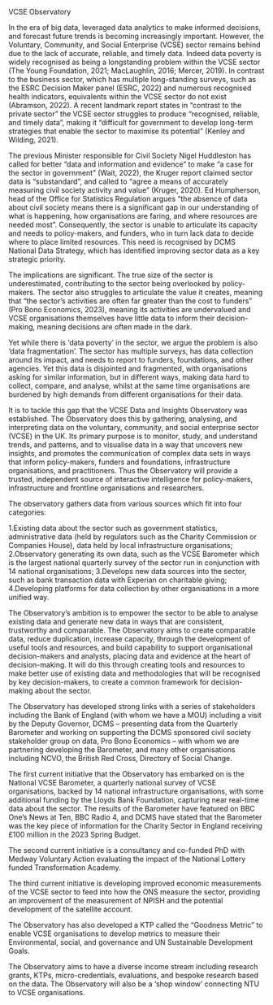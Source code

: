 VCSE Observatory 

In the era of big data, leveraged data analytics to make informed decisions, and forecast future trends is becoming increasingly important. However, the Voluntary, Community, and Social Enterprise (VCSE) sector remains behind due to the lack of accurate, reliable, and timely data. Indeed data poverty is widely recognised as being a longstanding problem within the VCSE sector (The Young Foundation, 2021; MacLaughlin, 2016; Mercer, 2019). In contrast to the business sector, which has multiple long-standing surveys, such as the ESRC Decision Maker panel (ESRC, 2022) and numerous recognised health indicators, equivalents within the VCSE sector do not exist (Abramson, 2022). A recent landmark report states in “contrast to the private sector” the VCSE sector struggles to produce “recognised, reliable, and timely data”, making it “difficult for government to develop long-term strategies that enable the sector to maximise its potential” (Kenley and Wilding, 2021).

The previous Minister responsible for Civil Society Nigel Huddleston has called for better “data and information and evidence” to make “a case for the sector in government” (Wait, 2022), the Kruger report claimed sector data is “substandard”, and called to “agree a means of accurately measuring civil society activity and value” (Kruger, 2020). Ed Humpherson, head of the Office for Statistics Regulation argues “the absence of data about civil society means there is a significant gap in our understanding of what is happening, how organisations are faring, and where resources are needed most”. Consequently, the sector is unable to articulate its capacity and needs to policy-makers, and funders, who in turn lack data to decide where to place limited resources. This need is recognised by DCMS National Data Strategy, which has identified improving sector data as a key strategic priority.

The implications are significant. The true size of the sector is underestimated, contributing to the sector being overlooked by policy-makers. The sector also struggles to articulate the value it creates, meaning that “the sector’s activities are often far greater than the cost to funders” (Pro Bono Economics, 2023), meaning its activities are undervalued and VCSE organisations themselves have little data to inform their decision-making, meaning decisions are often made in the dark.

Yet while there is ‘data poverty’ in the sector, we argue the problem is also ‘data fragmentation’. The sector has multiple surveys, has data collection around its impact, and needs to report to funders, foundations, and other agencies. Yet this data is disjointed and fragmented, with organisations asking for similar information, but in different ways, making data hard to collect, compare, and analyse, whilst at the same time organisations are burdened by high demands from different organisations for their data.

It is to tackle this gap that the VCSE Data and Insights Observatory was established. The Observatory does this by gathering, analysing, and interpreting data on the voluntary, community, and social enterprise sector (VCSE) in the UK. Its primary purpose is to monitor, study, and understand trends, and patterns, and to visualise data in a way that uncovers new insights, and promotes the communication of complex data sets in ways that inform policy-makers, funders and foundations, infrastructure organisations, and practitioners. Thus the Observatory will provide a trusted, independent source of interactive intelligence for policy-makers, infrastructure and frontline organisations and researchers.

The observatory gathers data from various sources which fit into four categories:

1.Existing data about the sector such as government statistics, administrative data (held by regulators such as the Charity Commission or Companies House), data held by local infrastructure organisations; 
2.Observatory generating its own data, such as the VCSE Barometer which is the largest national quarterly survey of the sector run in conjunction with 14 national organisations; 
3.Develops new data sources into the sector, such as bank transaction data with Experian on charitable giving; 4.Developing platforms for data collection by other organisations in a more unified way.

The Observatory’s ambition is to empower the sector to be able to analyse existing data and generate new data in ways that are consistent, trustworthy and comparable. The Observatory aims to create comparable data, reduce duplication, increase capacity, through the development of useful tools and resources, and build capability to support organisational decision-makers and analysts, placing data and evidence at the heart of decision-making. It will do this through creating tools and resources to make better use of existing data and methodologies that will be recognised by key decision-makers, to create a common framework for decision-making about the sector.

The Observatory has developed strong links with a series of stakeholders including the Bank of England (with whom we have a MOU) including a visit by the Deputy Governor, DCMS – presenting data from the Quarterly Barometer and working on supporting the DCMS sponsored civil society stakeholder group on data, Pro Bono Economics – with whom we are partnering developing the Barometer, and many other organisations including NCVO, the British Red Cross, Directory of Social Change.

The first current initiative that the Observatory has embarked on is the National VCSE Barometer, a quarterly national survey of VCSE organisations, backed by 14 national infrastructure organisations, with some additional funding by the Lloyds Bank Foundation, capturing near real-time data about the sector. The results of the Barometer have featured on BBC One’s News at Ten, BBC Radio 4, and DCMS have stated that the Barometer was the key piece of information for the Charity Sector in England receiving £100 million in the 2023 Spring Budget.

The second current initiative is a consultancy and co-funded PhD with Medway Voluntary Action evaluating the impact of the National Lottery funded Transformation Academy.

The third current initiative is developing improved economic measurements of the VCSE sector to feed into how the ONS measure the sector, providing an improvement of the measurement of NPISH and the potential development of the satellite account.

The Observatory has also developed a KTP called the “Goodness Metric” to enable VCSE organisations to develop metrics to measure their Environmental, social, and governance and UN Sustainable Development Goals.

The Observatory aims to have a diverse income stream including research grants, KTPs, micro-credentials, evaluations, and bespoke research based on the data. The Observatory will also be a ‘shop window’ connecting NTU to VCSE organisations.
